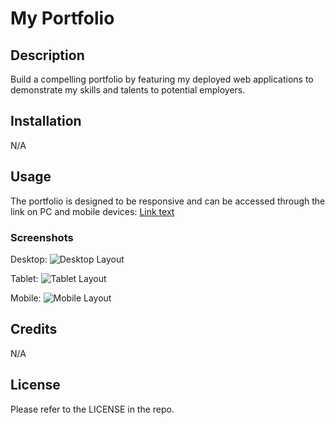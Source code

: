 # My Portfolio

## Description

Build a compelling portfolio by featuring my deployed web applications to demonstrate my skills and talents to potential employers.

## Installation

N/A

## Usage

The portfolio is designed to be responsive and can be accessed through the link on PC and mobile devices:
[Link text](https://adriwg.github.io/horiseon-landing-page/)

### Screenshots
Desktop:
![Desktop Layout](https://adriwg.github.io/my-portfolio/assets/images/desktop-layout.png)

Tablet:
![Tablet Layout](https://adriwg.github.io/my-portfolio/assets/images/tablet-layout.png)

Mobile:
![Mobile Layout](https://adriwg.github.io/my-portfolio/assets/images/mobile-layout.png)

## Credits

N/A

## License

Please refer to the LICENSE in the repo.
